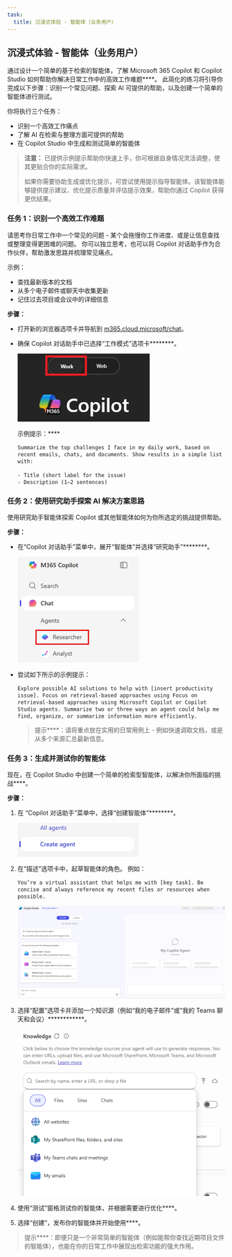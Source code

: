 ```yaml
---
task:
  title: 沉浸式体验 - 智能体（业务用户）
---
```


## 沉浸式体验 - 智能体（业务用户）

通过设计一个简单的基于检索的智能体，了解 Microsoft 365 Copilot 和 Copilot Studio 如何帮助你解决日常工作中的高效工作难题****。 此简化的练习将引导你完成以下步骤：识别一个常见问题、探索 AI 可提供的帮助，以及创建一个简单的智能体进行测试。  

你将执行三个任务：

- 识别一个高效工作痛点  
- 了解 AI 在检索与整理方面可提供的帮助  
- 在 Copilot Studio 中生成和测试简单的智能体  

> **注意：** 已提供示例提示帮助你快速上手，你可根据自身情况灵活调整，使其更贴合你的实际需求。  
>
> 如果你需要协助生成或优化提示，可尝试使用提示指导智能体。该智能体能够提供提示建议、优化提示质量并评估提示效果，帮助你通过 Copilot 获得更优结果<a href="https://appsource.microsoft.com/en-us/product/office/WA200007578" target="_blank"></a>。

### 任务 1：识别一个高效工作难题  

请思考你日常工作中一个常见的问题 - 某个会拖慢你工作进度、或是让信息查找或整理变得更困难的问题。 你可以独立思考，也可以将 Copilot 对话助手作为合作伙伴，帮助激发思路并梳理常见痛点。

示例：

- 查找最新版本的文档  
- 从多个电子邮件或聊天中收集更新  
- 记住过去项目或会议中的详细信息  

**步骤：**  

- 打开新的浏览器选项卡并导航到 [m365.cloud.microsoft/chat](https://m365.cloud.microsoft/chat)。 

- 确保 Copilot 对话助手中已选择“工作模式”选项卡********。  

   ![显示 Copilot 对话助手中的“工作模式”选项卡的屏幕截图。](../Prompts/Media/work-mode.png)  

    示例提示：****

    ```text
    Summarize the top challenges I face in my daily work, based on recent emails, chats, and documents. Show results in a simple list with: 
    
    - Title (short label for the issue) 
    - Description (1–2 sentences) 
    ```  

### 任务 2：使用研究助手探索 AI 解决方案思路  

使用研究助手智能体探索 Copilot 或其他智能体如何为你所选定的挑战提供帮助。

**步骤：**  

- 在“Copilot 对话助手”菜单中，展开“智能体”并选择“研究助手”********。  

   ![显示在 M365 Copilot 菜单中选中“研究助手”的屏幕截图。](../Prompts/Media/researcher.png)  

- 尝试如下所示的示例提示：  

   ```text
   Explore possible AI solutions to help with [insert productivity issue]. Focus on retrieval-based approaches using Focus on retrieval-based approaches using Microsoft Copilot or Copilot Studio agents. Summarize two or three ways an agent could help me find, organize, or summarize information more efficiently.
   ```  

    > 提示****：请将重点放在实用的日常用例上 - 例如快速调取文档，或是从多个来源汇总最新信息。  

### 任务 3：生成并测试你的智能体  

现在，在 Copilot Studio 中创建一个简单的检索型智能体，以解决你所面临的挑战****。  

**步骤：**  

1. 在 “Copilot 对话助手”菜单中，选择“创建智能体”********。

   ![显示创建智能体链接的屏幕截图。](../Prompts/Media/create-agent.png)  

1. 在“描述”选项卡中，起草智能体的角色。 例如：  

   ```text
   You’re a virtual assistant that helps me with [key task]. Be concise and always reference my recent files or resources when possible.
   ```  

   ![显示描述智能体的屏幕截图，其中填充了示例提示。](../Prompts/Media/create-agent-through-describe.png)  

1. 选择“配置”选项卡并添加一个知识源（例如“我的电子邮件”或“我的 Teams 聊天和会议）************。

    ![显示代理生成器中知识源部分的屏幕截图。](../Prompts/Media/knowledge-sources.png)

1. 使用“测试”窗格测试你的智能体，并根据需要进行优化****。  
1. 选择“创建”，发布你的智能体并开始使用****。  

> 提示****：即便只是一个非常简单的智能体（例如能帮你查找近期项目文件的智能体），也能在你的日常工作中展现出检索功能的强大作用。
